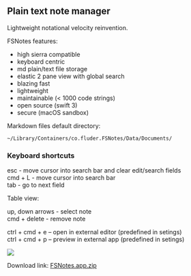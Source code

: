 ## Plain text note manager

Lightweight notational velocity reinvention. 

FSNotes features:

- high sierra compatible
- keyboard centric
- md plain/text file storage
- elastic 2 pane view with global search
- blazing fast
- lightweight
- maintainable (< 1000 code strings)
- open source (swift 3)
- secure (macOS sandbox)

Markdown files default directory:

```~/Library/Containers/co.fluder.FSNotes/Data/Documents/```

### Keyboard shortcuts

esc - move cursor into search bar and clear edit/search fields   
cmd + L - move cursor into search bar  
tab - go to next field  

Table view: 

up, down arrows - select note  
cmd + delete - remove note  

ctrl + cmd + e – open in external editor (predefined in setings)  
ctrl + cmd + p – preview in external app (predefined in setings)

![](http://files.og.uk.to/Screen-Shot-2017-08-11-08-59-14.png)

Download link: [FSNotes.app.zip](https://github.com/glushchenko/fsnotes/releases/download/0.9/FSNotes.app.zip)

